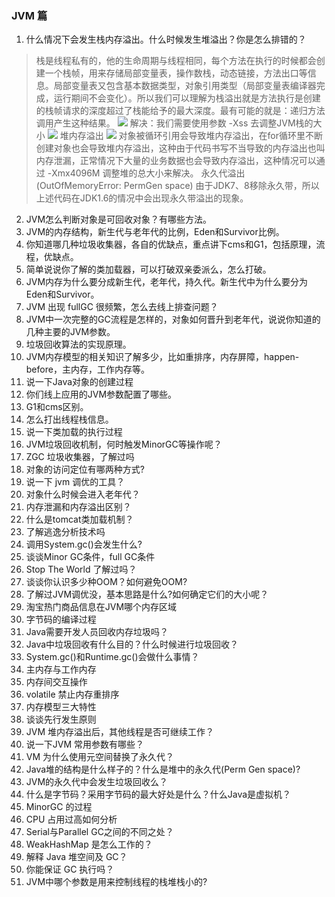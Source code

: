 ### JVM 篇
1. 什么情况下会发生栈内存溢出。什么时候发生堆溢出？你是怎么排错的？
 
> 栈是线程私有的，他的生命周期与线程相同，每个方法在执行的时候都会创建一个栈帧，用来存储局部变量表，操作数栈，动态链接，方法出口等信息。局部变量表又包含基本数据类型，对象引用类型（局部变量表编译器完成，运行期间不会变化）。所以我们可以理解为栈溢出就是方法执行是创建的栈帧请求的深度超过了栈能给予的最大深度。最有可能的就是：递归方法调用产生这种结果。
![](https://img-blog.csdnimg.cn/20200801195942598.png?x-oss-process=image/watermark,type_ZmFuZ3poZW5naGVpdGk,shadow_10,text_aHR0cHM6Ly9ibG9nLmNzZG4ubmV0L2ZyaXN0amNqZG5jZw==,size_16,color_FFFFFF,t_70)
解决：我们需要使用参数 -Xss 去调整JVM栈的大小
![](https://img-blog.csdnimg.cn/20200801200243402.png?x-oss-process=image/watermark,type_ZmFuZ3poZW5naGVpdGk,shadow_10,text_aHR0cHM6Ly9ibG9nLmNzZG4ubmV0L2ZyaXN0amNqZG5jZw==,size_16,color_FFFFFF,t_70)
堆内存溢出
![](https://img-blog.csdnimg.cn/20200801200416915.png?x-oss-process=image/watermark,type_ZmFuZ3poZW5naGVpdGk,shadow_10,text_aHR0cHM6Ly9ibG9nLmNzZG4ubmV0L2ZyaXN0amNqZG5jZw==,size_16,color_FFFFFF,t_70)
对象被循环引用会导致堆内存溢出，在for循环里不断创建对象也会导致堆内存溢出，这种由于代码书写不当导致的内存溢出也叫内存泄漏，正常情况下大量的业务数据也会导致内存溢出，这种情况可以通过 -Xmx4096M 调整堆的总大小来解决。
永久代溢出(OutOfMemoryError: PermGen space)
由于JDK7、8移除永久带，所以上述代码在JDK1.6的情况中会出现永久带溢出的现象。

2. JVM怎么判断对象是可回收对象？有哪些方法。
3. JVM的内存结构，新生代与老年代的比例，Eden和Survivor比例。
4. 你知道哪几种垃圾收集器，各自的优缺点，重点讲下cms和G1，包括原理，流程，优缺点。
5. 简单说说你了解的类加载器，可以打破双亲委派么，怎么打破。
6. JVM内存为什么要分成新生代，老年代，持久代。新生代中为什么要分为Eden和Survivor。
7. JVM 出现 fullGC 很频繁，怎么去线上排查问题？
8. JVM中一次完整的GC流程是怎样的，对象如何晋升到老年代，说说你知道的几种主要的JVM参数。
9. 垃圾回收算法的实现原理。
10. JVM内存模型的相关知识了解多少，比如重排序，内存屏障，happen-before，主内存，工作内存等。
11. 说一下Java对象的创建过程
12. 你们线上应用的JVM参数配置了哪些。
13. G1和cms区别。
14. 怎么打出线程栈信息。
15. 说一下类加载的执行过程
16. JVM垃圾回收机制，何时触发MinorGC等操作呢？
17. ZGC 垃圾收集器，了解过吗
18. 对象的访问定位有哪两种方式?
19. 说一下 jvm 调优的工具？
20. 对象什么时候会进入老年代？
21. 内存泄漏和内存溢出区别？
22. 什么是tomcat类加载机制？
23. 了解逃逸分析技术吗
24. 调用System.gc()会发生什么?
25. 谈谈Minor GC条件，full GC条件
26. Stop The World 了解过吗？
27. 谈谈你认识多少种OOM？如何避免OOM?
28. 了解过JVM调优没，基本思路是什么?如何确定它们的大小呢？
29. 淘宝热门商品信息在JVM哪个内存区域
30. 字节码的编译过程
31. Java需要开发人员回收内存垃圾吗？
32. Java中垃圾回收有什么目的？什么时候进行垃圾回收？
33. System.gc()和Runtime.gc()会做什么事情？
34. 主内存与工作内存
35. 内存间交互操作
36. volatile 禁止内存重排序
37. 内存模型三大特性
38. 谈谈先行发生原则
39.  JVM 堆内存溢出后，其他线程是否可继续工作？
40.  说一下JVM 常用参数有哪些？
41.  VM 为什么使用元空间替换了永久代？
42.  Java堆的结构是什么样子的？什么是堆中的永久代(Perm Gen space)?
43.  JVM的永久代中会发生垃圾回收么？
44.  什么是字节码？采用字节码的最大好处是什么？什么Java是虚拟机？
45.  MinorGC 的过程
46.  CPU 占用过高如何分析
47.  Serial与Parallel GC之间的不同之处？
48.  WeakHashMap 是怎么工作的？
49.  解释 Java 堆空间及 GC？
50.  你能保证 GC 执行吗？
51.  JVM中哪个参数是用来控制线程的栈堆栈小的?
